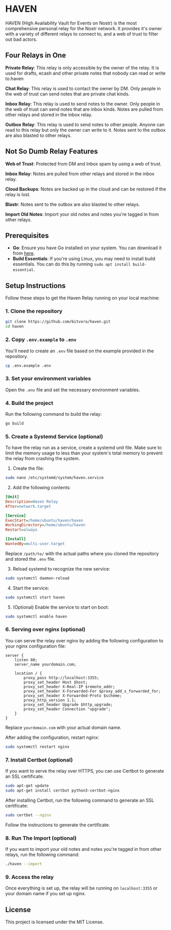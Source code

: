 # HAVEN

HAVEN (High Availability Vault for Events on Nostr) is the most comprehensive personal relay for the Nostr network. It provides it's owner with a variety of different relays to connect to, and a web of trust to filter out bad actors.

## Four Relays in One

**Private Relay**: This relay is only accessible by the owner of the relay. It is used for drafts, ecash and other private notes that nobody can read or write to.haven

**Chat Relay**: This relay is used to contact the owner by DM. Only people in the web of trust can send notes that are private chat kinds.

**Inbox Relay**: This relay is used to send notes to the owner. Only people in the web of trust can send notes that are inbox kinds. Notes are pulled from other relays and stored in the inbox relay.

**Outbox Relay**: This relay is used to send notes to other people. Anyone can read to this relay but only the owner can write to it. Notes sent to the outbox are also blasted to other relays.

## Not So Dumb Relay Features

**Web of Trust**: Protected from DM and Inbox spam by using a web of trust.

**Inbox Relay**: Notes are pulled from other relays and stored in the inbox relay.

**Cloud Backups**: Notes are backed up in the cloud and can be restored if the relay is lost.

**Blastr**: Notes sent to the outbox are also blasted to other relays.

**Import Old Notes**: Import your old notes and notes you're tagged in from other relays.

## Prerequisites

- **Go**: Ensure you have Go installed on your system. You can download it from [here](https://golang.org/dl/).
- **Build Essentials**: If you're using Linux, you may need to install build essentials. You can do this by running `sudo apt install build-essential`.

## Setup Instructions

Follow these steps to get the Haven Relay running on your local machine:

### 1. Clone the repository

```bash
git clone https://github.com/bitvora/haven.git
cd haven
```

### 2. Copy `.env.example` to `.env`

You'll need to create an `.env` file based on the example provided in the repository.

```bash
cp .env.example .env
```

### 3. Set your environment variables

Open the `.env` file and set the necessary environment variables.

### 4. Build the project

Run the following command to build the relay:

```bash
go build
```

### 5. Create a Systemd Service (optional)

To have the relay run as a service, create a systemd unit file. Make sure to limit the memory usage to less than your system's total memory to prevent the relay from crashing the system.

1. Create the file:

```bash
sudo nano /etc/systemd/system/haven.service
```

2. Add the following contents:

```ini
[Unit]
Description=Haven Relay
After=network.target

[Service]
ExecStart=/home/ubuntu/haven/haven
WorkingDirectory=/home/ubuntu/haven
Restart=always

[Install]
WantedBy=multi-user.target
```

Replace `/path/to/` with the actual paths where you cloned the repository and stored the `.env` file.

3. Reload systemd to recognize the new service:

```bash
sudo systemctl daemon-reload
```

4. Start the service:

```bash
sudo systemctl start haven
```

5. (Optional) Enable the service to start on boot:

```bash
sudo systemctl enable haven
```

### 6. Serving over nginx (optional)

You can serve the relay over nginx by adding the following configuration to your nginx configuration file:

```nginx
server {
    listen 80;
    server_name yourdomain.com;

    location / {
        proxy_pass http://localhost:3355;
        proxy_set_header Host $host;
        proxy_set_header X-Real-IP $remote_addr;
        proxy_set_header X-Forwarded-For $proxy_add_x_forwarded_for;
        proxy_set_header X-Forwarded-Proto $scheme;
        proxy_http_version 1.1;
        proxy_set_header Upgrade $http_upgrade;
        proxy_set_header Connection "upgrade";
    }
}
```

Replace `yourdomain.com` with your actual domain name.

After adding the configuration, restart nginx:

```bash
sudo systemctl restart nginx
```

### 7. Install Certbot (optional)

If you want to serve the relay over HTTPS, you can use Certbot to generate an SSL certificate.

```bash
sudo apt-get update
sudo apt-get install certbot python3-certbot-nginx
```

After installing Certbot, run the following command to generate an SSL certificate:

```bash
sudo certbot --nginx
```

Follow the instructions to generate the certificate.

### 8. Run The Import (optional)

If you want to import your old notes and notes you're tagged in from other relays, run the following command:

```bash
./haven --import
```

### 9. Access the relay

Once everything is set up, the relay will be running on `localhost:3355` or your domain name if you set up nginx.

## License

This project is licensed under the MIT License.
